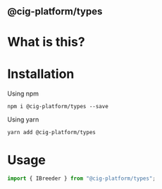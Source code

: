 ## @cig-platform/types

# What is this?

# Installation

Using npm

`npm i @cig-platform/types --save`

Using yarn

`yarn add @cig-platform/types`

# Usage

```js
import { IBreeder } from "@cig-platform/types";
```
